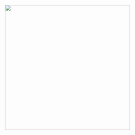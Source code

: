 <p align="center">
  <img src="file:///C:/Users/osatt/OneDrive/%D8%B3%D8%B7%D8%AD%20%D8%A7%D9%84%D9%85%D9%83%D8%AA%D8%A8/holberton/91be7408-a469-435f-8c7d-c69c2401977a.png" width="400"/>
</p>

